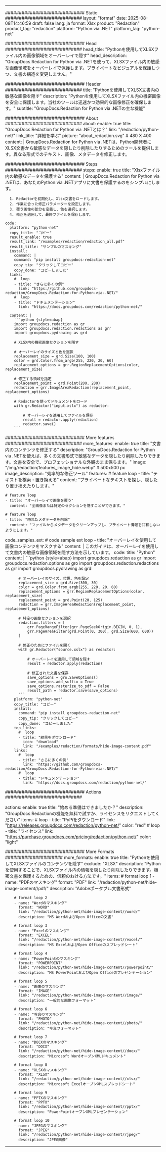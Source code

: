 
---
############################# Static ############################
layout: "format"
date:  2025-08-08T14:46:59
draft: false
lang: ja
format: Xlsx
product: "Redaction"
product_tag: "redaction"
platform: "Python via .NET"
platform_tag: "python-net"

############################# Head ############################
head_title: "Pythonを使用してXLSXファイル内の画像領域をオーバーレイで隠す"
head_description: "GroupDocs.Redaction for Python via .NETを使って、XLSXファイル内の敏感な画像領域をオーバーレイで保護します。プライベートなビジュアルを保護しつつ、文書の構造を変更しません。"

############################# Header ############################
title: "Pythonを使用してXLSX文書内の敏感な画像を隠す" 
description: "Pythonを使用してXLSXファイル内の機密画像を安全に保護します。当社のツールは迅速かつ効果的な画像修正を確保します。"
subtitle: "GroupDocs.Redaction for Python via .NETの主な機能" 

############################# About ############################
about:
    enable: true
    title: "GroupDocs.Redaction for Python via .NETとは？"
    link: "/redaction/python-net/"
    link_title: "詳細を学ぶ"
    picture: "about_redaction.svg" # 480 X 400
    content: |
       GroupDocs.Redaction for Python via .NETは、Python開発者にXLSX文書から敏感なデータを隠したり削除したりするためのツールを提供します。異なる形式でのテキスト、画像、メタデータを修正します。

############################# Steps ############################
steps:
    enable: true
    title: "Xlsxファイル内の敏感なデータを保護する"
    content: |
      GroupDocs.Redaction for Python via .NETは、あなたのPython via .NETアプリに文書を保護するのをシンプルにします。
      
      1. Redactorを初期化し、Xlsx文書をロードします。
      2. 作業に合った修正パラメーターを設定します。
      3. 覆う画像の部分を定義し、色を選択します。
      4. 修正を適用して、最終ファイルを保存します。
   
    code:
      platform: "python-net"
      copy_title: "コピー"
      result_enable: true
      result_link: "/examples/redaction/redaction_all.pdf"
      result_title: "サンプルのマスキング"
      install:
        command: |
        command: "pip install groupdocs-redaction-net"
        copy_tip: "クリックしてコピー"
        copy_done: "コピーしました"
      links:
        #  loop
        - title: "さらに多くの例"
          link: "https://github.com/groupdocs-redaction/GroupDocs.Redaction-for-Python-via-.NET/"
        #  loop
        - title: "ドキュメンテーション"
          link: "https://docs.groupdocs.com/redaction/python-net/"
          
      content: |
        ```python {style=abap}
        import groupdocs.redaction as gr
        import groupdocs.redaction.redactions as grr
        import groupdocs.pydrawing as grd

        # XLSX内の機密画像セクションを隠す

        # オーバーレイのサイズと色を選択
        replacement_size = grd.Size(100, 100)
        color = grd.Color.from_argb(255, 220, 20, 60)
        replacement_options = grr.RegionReplacementOptions(color, replacement_size)

        # 修正する領域を指定
        replacement_point = grd.Point(200, 200)
        redaction = grr.ImageAreaRedaction(replacement_point, replacement_options)
                
        # Redactorを使ってドキュメントをロード
        with gr.Redactor("input.xslx") as redactor:

            # オーバーレイを適用してファイルを保存
            result = redactor.apply(redaction)
            redactor.save()
        ```            


############################# More features ############################
more_features:
  enable: true
  title: "文書内のコンテンツを修正する"
  description: "GroupDocs.Redaction for Python via .NETを使えば、多くの文書形式で敏感なデータを隠したり削除したりできます。文書を安全で、プロフェッショナルな外観のまま保ちます。"
  image: "/img/redaction/features_image_hide.webp" # 500x500 px
  image_description: "効率的な修正ツール"
  features:
    # feature loop
    - title: "テキストを検索・置き換える"
      content: "プライベートなテキストを探し、隠したり置き換えたりします。"

    # feature loop
    - title: "オーバーレイで画像を覆う"
      content: "全画像または特定のセクションを隠すことができます。"

    # feature loop
    - title: "隠れたメタデータを削除"
      content: "ファイルからメタデータをクリーンアップし、プライベート情報を共有しないようにします。"
      
  code_samples_ext:
    # code sample ext loop
    - title: "オーバーレイを使用して画像コンテンツをマスクする"
      content: |
        このガイドは、オーバーレイを使用して文書内の敏感な画像領域を隠す方法を示しています。
      code:
        title: "Python"
        content: |
          ```python {style=abap}
          import groupdocs.redaction as gr
          import groupdocs.redaction.options as gro
          import groupdocs.redaction.redactions as grr
          import groupdocs.pydrawing as grd

          # オーバーレイのサイズ、位置、色を設定
          replacement_size = grd.Size(300, 30)
          color = grd.Color.from_argb(255, 220, 20, 60)
          replacement_options = grr.RegionReplacementOptions(color, replacement_size)
          replacement_point = grd.Point(20, 125)
          redaction = grr.ImageAreaRedaction(replacement_point, replacement_options)

          # 特定の画像セクションを選択
          redaction.filters = [
              grr.PageRangeFilter(grr.PageSeekOrigin.BEGIN, 0, 1),
              grr.PageAreaFilter(grd.Point(0, 300), grd.Size(600, 600))
          ]

          # 修正のためにファイルを開く
          with gr.Redactor("source.xslx") as redactor:

              # オーバーレイを適用して領域を隠す
              result = redactor.apply(redaction)

              # 修正された文書を保存
              save_options = gro.SaveOptions()
              save_options.add_suffix = True
              save_options.rasterize_to_pdf = False
              result_path = redactor.save(save_options)
          ```
        platform: "python-net"
        copy_title: "コピー"
        install:
          command: "pip install groupdocs-redaction-net"
          copy_tip: "クリックしてコピー"
          copy_done: "コピーしました"
        top_links:
          #  loop
          - title: "結果をダウンロード"
            icon: "download"
            link: "/examples/redaction/formats/hide-image-content.pdf"
        links:
          #  loop
          - title: "さらに多くの例"
            link: "https://github.com/groupdocs-redaction/GroupDocs.Redaction-for-Python-via-.NET/"
          #  loop
          - title: "ドキュメンテーション"
            link: "https://docs.groupdocs.com/redaction/python-net/"


############################# Actions ############################

actions:
  enable: true
  title: "始める準備はできましたか？"
  description: "GroupDocs.Redactionの機能を無料で試すか、ライセンスをリクエストしてください"
  items:
    #  loop
    - title: "PyPiをダウンロード"
      link: "https://releases.groupdocs.com/redaction/python-net/"
      color: "red"
        #  loop
    - title: "ライセンス"
      link: "https://purchase.groupdocs.com/pricing/redaction/python-net/"
      color: "light"


############################# More Formats #####################
more_formats:
    enable: true
    title: "Pythonを使用してXLSXファイルのコンテンツを隠す"
    exclude: "XLSX"
    description: "Pythonを使用することで、XLSXファイル内の情報を隠したり削除したりできます。機密文書を保護するための、信頼のおける方法です。"
    items: 
        # format loop 1
        - name: "PDFのマスキング"
          format: "PDF"
          link: "/redaction/python-net/hide-image-content//pdf/"
          description: "Adobeポータブル文書形式"

        # format loop 2
        - name: "Wordのマスキング"
          format: "WORD"
          link: "/redaction/python-net/hide-image-content//word/"
          description: "MS WordおよびOpen Officeの文書"
          
        # format loop 3
        - name: "Excelのマスキング"
          format: "EXCEL"
          link: "/redaction/python-net/hide-image-content//excel/"
          description: "MS ExcelおよびOpen Officeのスプレッドシート"

        # format loop 4
        - name: "PowerPointのマスキング"
          format: "POWERPOINT"
          link: "/redaction/python-net/hide-image-content//powerpoint/"
          description: "MS PowerPointおよびOpen Officeのプレゼンテーション"

        # format loop 5
        - name: "画像のマスキング"
          format: "IMAGE"
          link: "/redaction/python-net/hide-image-content//image/"
          description: "一般的な画像フォーマット"

        # format loop 6
        - name: "写真のマスキング"
          format: "PHOTO"
          link: "/redaction/python-net/hide-image-content//photo/"
          description: "写真フォーマット"

        # format loop 7
        - name: "DOCXのマスキング"
          format: "DOCX"
          link: "/redaction/python-net/hide-image-content//docx/"
          description: "Microsoft WordオープンXMLドキュメント"
          
        # format loop 8
        - name: "XLSXのマスキング"
          format: "XLSX"
          link: "/redaction/python-net/hide-image-content//xlsx/"
          description: "Microsoft ExcelオープンXMLスプレッドシート"
          
        # format loop 9
        - name: "PPTXのマスキング"
          format: "PPTX"
          link: "/redaction/python-net/hide-image-content//pptx/"
          description: "PowerPointオープンXMLプレゼンテーション"

        # format loop 10
        - name: "JPEGのマスキング"
          format: "JPEG"
          link: "/redaction/python-net/hide-image-content//jpeg/"
          description: "JPEG画像"


---
